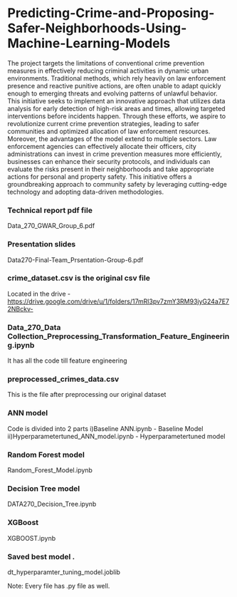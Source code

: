 # Predicting-Crime-and-Proposing-Safer-Neighborhoods-Using-Machine-Learning-Models

The project targets the limitations of conventional crime prevention measures in effectively reducing criminal activities in dynamic urban environments. Traditional methods, which rely heavily on law enforcement presence and reactive punitive actions, are often unable to adapt quickly enough to emerging threats and evolving patterns of unlawful behavior. This initiative seeks to implement an innovative approach that utilizes data analysis for early
detection of high-risk areas and times, allowing targeted interventions before incidents happen. Through these efforts, we aspire to revolutionize current crime prevention strategies, leading to safer communities and optimized allocation of law enforcement resources. Moreover, the advantages of the model extend to multiple sectors. Law enforcement agencies can effectively allocate their officers, city administrations can invest in crime prevention measures more efficiently, businesses can enhance their security protocols, and individuals can evaluate the risks present in their neighborhoods and take appropriate actions for personal and property safety. This initiative offers a groundbreaking approach to community safety by leveraging cutting-edge technology and adopting data-driven methodologies.

### Technical report pdf file
Data_270_GWAR_Group_6.pdf 

### Presentation slides
Data270-Final-Team_Prsentation-Group-6.pdf

### crime_dataset.csv is the original csv file
Located in the drive - https://drive.google.com/drive/u/1/folders/17mRl3pv7zmY3RM93jyG24a7E72NBckv-

### Data_270_Data Collection_Preprocessing_Transformation_Feature_Engineering.ipynb
It has all the code till feature engineering 

### preprocessed_crimes_data.csv
This is the file after preprocessing our original dataset

### ANN model
Code is divided into 2 parts
i)Baseline ANN.ipynb - Baseline Model 
ii)Hyperparametertuned_ANN_model.ipynb - Hyperparametertuned model 

### Random Forest model
Random_Forest_Model.ipynb 

### Decision Tree model
DATA270_Decision_Tree.ipynb

### XGBoost 
XGBOOST.ipynb 

### Saved best model . 
dt_hyperparamter_tuning_model.joblib 

Note: Every file has .py file as well. 
